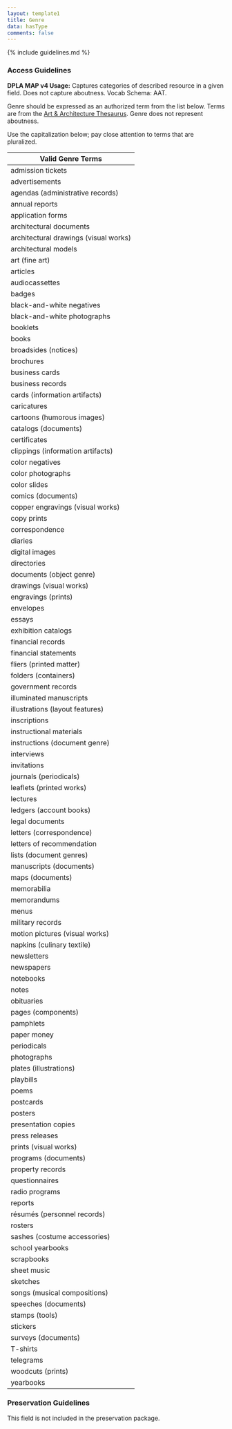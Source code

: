 ```yaml
---
layout: template1
title: Genre
data: hasType
comments: false
---
```


{% include guidelines.md %}

### Access Guidelines

**DPLA MAP v4 Usage:** Captures categories of described resource in a given field. Does not capture aboutness. Vocab Schema: AAT.

Genre should be expressed as an authorized term from the list below. Terms are from the [Art & Architecture Thesaurus](http://www.getty.edu/research/tools/vocabularies/aat/). Genre does not represent aboutness.

Use the capitalization below; pay close attention to terms that are pluralized.

|Valid Genre Terms|
|-----------------|
|admission tickets|
|advertisements|
|agendas (administrative records)|
|annual reports|
|application forms|
|architectural documents|
|architectural drawings (visual works)|
|architectural models|
|art (fine art)|
|articles|
|audiocassettes|
|badges|
|black-and-white negatives|
|black-and-white photographs|
|booklets|
|books|
|broadsides (notices)|
|brochures|
|business cards|
|business records|
|cards (information artifacts)|
|caricatures|
|cartoons (humorous images)|
|catalogs (documents)|
|certificates|
|clippings (information artifacts)|
|color negatives|
|color photographs|
|color slides|
|comics (documents)|
|copper engravings (visual works)|
|copy prints|
|correspondence|
|diaries|
|digital images|
|directories|
|documents (object genre)|
|drawings (visual works)|
|engravings (prints)|
|envelopes|
|essays|
|exhibition catalogs|
|financial records|
|financial statements|
|fliers (printed matter)|
|folders (containers)|
|government records|
|illuminated manuscripts|
|illustrations (layout features)|
|inscriptions|
|instructional materials|
|instructions (document genre)|
|interviews|
|invitations|
|journals (periodicals)|
|leaflets (printed works)|
|lectures|
|ledgers (account books)|
|legal documents|
|letters (correspondence)|
|letters of recommendation|
|lists (document genres)|
|manuscripts (documents)|
|maps (documents)|
|memorabilia|
|memorandums|
|menus|
|military records|
|motion pictures (visual works)|
|napkins (culinary textile)|
|newsletters|
|newspapers|
|notebooks|
|notes|
|obituaries|
|pages (components)|
|pamphlets|
|paper money|
|periodicals|
|photographs|
|plates (illustrations)|
|playbills|
|poems|
|postcards|
|posters|
|presentation copies|
|press releases|
|prints (visual works)|
|programs (documents)|
|property records|
|questionnaires|
|radio programs|
|reports|
|résumés (personnel records)|
|rosters|
|sashes (costume accessories)|
|school yearbooks|
|scrapbooks|
|sheet music|
|sketches|
|songs (musical compositions)|
|speeches (documents)|
|stamps (tools)|
|stickers|
|surveys (documents)|
|T-shirts|
|telegrams|
|woodcuts (prints)|
|yearbooks|

### Preservation Guidelines

This field is not included in the preservation package.

